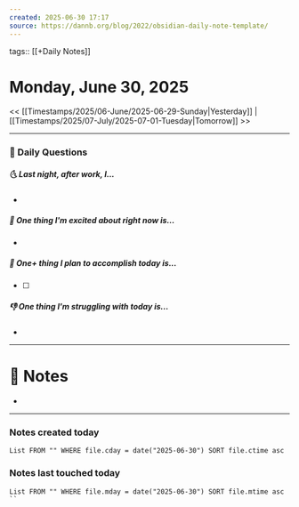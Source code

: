 ```yaml
---
created: 2025-06-30 17:17
source: https://dannb.org/blog/2022/obsidian-daily-note-template/
---
```

tags:: [[+Daily Notes]]

# Monday, June 30, 2025

<< [[Timestamps/2025/06-June/2025-06-29-Sunday|Yesterday]] | [[Timestamps/2025/07-July/2025-07-01-Tuesday|Tomorrow]] >>

---
### 📅 Daily Questions
##### 🌜 Last night, after work, I...
- 

##### 🙌 One thing I'm excited about right now is...
- 

##### 🚀 One+ thing I plan to accomplish today is...
- [ ] 

##### 👎 One thing I'm struggling with today is...
- 

---
# 📝 Notes
- 

---
### Notes created today
```dataview
List FROM "" WHERE file.cday = date("2025-06-30") SORT file.ctime asc
```

### Notes last touched today

```dataview
List FROM "" WHERE file.mday = date("2025-06-30") SORT file.mtime asc
``